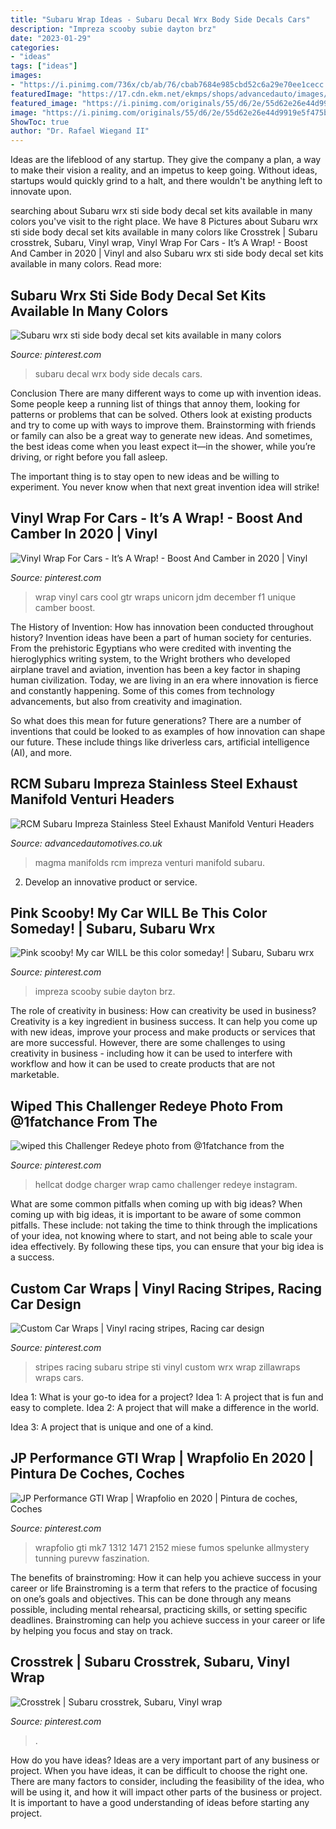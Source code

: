 ```yaml
---
title: "Subaru Wrap Ideas - Subaru Decal Wrx Body Side Decals Cars"
description: "Impreza scooby subie dayton brz"
date: "2023-01-29"
categories:
- "ideas"
tags: ["ideas"]
images:
- "https://i.pinimg.com/736x/cb/ab/76/cbab7684e985cbd52c6a29e70ee1cecc.jpg"
featuredImage: "https://17.cdn.ekm.net/ekmps/shops/advancedauto/images/rcm-subaru-impreza-stainless-steel-exhaust-manifold-venturi-headers-wrap-[4]-9939-p.jpg?v=1"
featured_image: "https://i.pinimg.com/originals/55/d6/2e/55d62e26e44d9919e5f475bc0a9582d3.jpg"
image: "https://i.pinimg.com/originals/55/d6/2e/55d62e26e44d9919e5f475bc0a9582d3.jpg"
ShowToc: true
author: "Dr. Rafael Wiegand II"
---
```



Ideas are the lifeblood of any startup. They give the company a plan, a way to make their vision a reality, and an impetus to keep going. Without ideas, startups would quickly grind to a halt, and there wouldn't be anything left to innovate upon.

	

		
searching about Subaru wrx sti side body decal set kits available in many colors you've visit to the right place. We have 8 Pictures about Subaru wrx sti side body decal set kits available in many colors like Crosstrek | Subaru crosstrek, Subaru, Vinyl wrap, Vinyl Wrap For Cars - It’s A Wrap! - Boost And Camber in 2020 | Vinyl and also Subaru wrx sti side body decal set kits available in many colors. Read more:
		
    
## Subaru Wrx Sti Side Body Decal Set Kits Available In Many Colors

<img loading=lazy src="https://i.pinimg.com/originals/55/d6/2e/55d62e26e44d9919e5f475bc0a9582d3.jpg" onerror="this.onerror=null;this.src='https://tse3.mm.bing.net/th?id=OIP.t6gWlTP8FFrKahsidbmh-AHaF4&amp;pid=15.1';" alt="Subaru wrx sti side body decal set kits available in many colors">

_Source: pinterest.com_

>subaru decal wrx body side decals cars. 

	

Conclusion
There are many different ways to come up with invention ideas. Some people keep a running list of things that annoy them, looking for patterns or problems that can be solved. Others look at existing products and try to come up with ways to improve them.
 Brainstorming with friends or family can also be a great way to generate new ideas. And sometimes, the best ideas come when you least expect it—in the shower, while you’re driving, or right before you fall asleep.

The important thing is to stay open to new ideas and be willing to experiment. You never know when that next great invention idea will strike!

    
## Vinyl Wrap For Cars - It’s A Wrap! - Boost And Camber In 2020 | Vinyl

<img loading=lazy src="https://i.pinimg.com/736x/f1/79/3d/f1793dc0010dd47cf56594e5a2ec4d54.jpg" onerror="this.onerror=null;this.src='https://tse3.mm.bing.net/th?id=OIP.McR26gcfStZ-zkJM0OKXAgHaHa&amp;pid=15.1';" alt="Vinyl Wrap For Cars - It’s A Wrap! - Boost And Camber in 2020 | Vinyl">

_Source: pinterest.com_

>wrap vinyl cars cool gtr wraps unicorn jdm december f1 unique camber boost. 

	

The History of Invention: How has innovation been conducted throughout history?
Invention ideas have been a part of human society for centuries. From the prehistoric Egyptians who were credited with inventing the hieroglyphics writing system, to the Wright brothers who developed airplane travel and aviation, invention has been a key factor in shaping human civilization. 
Today, we are living in an era where innovation is fierce and constantly happening. Some of this comes from technology advancements, but also from creativity and imagination. 

So what does this mean for future generations? There are a number of inventions that could be looked to as examples of how innovation can shape our future. These include things like driverless cars, artificial intelligence (AI), and more.

    
## RCM Subaru Impreza Stainless Steel Exhaust Manifold Venturi Headers

<img loading=lazy src="https://17.cdn.ekm.net/ekmps/shops/advancedauto/images/rcm-subaru-impreza-stainless-steel-exhaust-manifold-venturi-headers-wrap-[4]-9939-p.jpg?v=1" onerror="this.onerror=null;this.src='https://tse3.mm.bing.net/th?id=OIP.VAh1HIE7hQf3cf7ueNbpCAHaHa&amp;pid=15.1';" alt="RCM Subaru Impreza Stainless Steel Exhaust Manifold Venturi Headers">

_Source: advancedautomotives.co.uk_

>magma manifolds rcm impreza venturi manifold subaru. 

	

2. Develop an innovative product or service.

    
## Pink Scooby! My Car WILL Be This Color Someday! | Subaru, Subaru Wrx

<img loading=lazy src="https://i.pinimg.com/originals/64/a4/1d/64a41da182dc5905d3771b66da042eda.jpg" onerror="this.onerror=null;this.src='https://tse3.mm.bing.net/th?id=OIP.9Mag2ATst7aaANWB-xIbnwHaD2&amp;pid=15.1';" alt="Pink scooby! My car WILL be this color someday! | Subaru, Subaru wrx">

_Source: pinterest.com_

>impreza scooby subie dayton brz. 

	

The role of creativity in business: How can creativity be used in business?
Creativity is a key ingredient in business success. It can help you come up with new ideas, improve your process and make products or services that are more successful. However, there are some challenges to using creativity in business - including how it can be used to interfere with workflow and how it can be used to create products that are not marketable.

    
## Wiped This Challenger Redeye Photo From @1fatchance From The

<img loading=lazy src="https://i.pinimg.com/736x/14/c1/05/14c10577c6e4b58e105126adf3ecadf4.jpg" onerror="this.onerror=null;this.src='https://tse2.mm.bing.net/th?id=OIP.yvNJLEtgGe27x9y9A3X2owHaHa&amp;pid=15.1';" alt="wiped this Challenger Redeye photo from @1fatchance from the">

_Source: pinterest.com_

>hellcat dodge charger wrap camo challenger redeye instagram. 

	

What are some common pitfalls when coming up with big ideas?
When coming up with big ideas, it is important to be aware of some common pitfalls. These include: not taking the time to think through the implications of your idea, not knowing where to start, and not being able to scale your idea effectively. By following these tips, you can ensure that your big idea is a success.

    
## Custom Car Wraps | Vinyl Racing Stripes, Racing Car Design

<img loading=lazy src="https://i.pinimg.com/originals/e7/a3/53/e7a353aa8361ec9c9fe958ce1128bc1b.jpg" onerror="this.onerror=null;this.src='https://tse4.mm.bing.net/th?id=OIP.dxo8W5CenDuvH0CInApdWgHaFN&amp;pid=15.1';" alt="Custom Car Wraps | Vinyl racing stripes, Racing car design">

_Source: pinterest.com_

>stripes racing subaru stripe sti vinyl custom wrx wrap zillawraps wraps cars. 

	

Idea 1: What is your go-to idea for a project?
Idea 1: A project that is fun and easy to complete.
Idea 2: A project that will make a difference in the world.

Idea 3: A project that is unique and one of a kind.

    
## JP Performance GTI Wrap | Wrapfolio En 2020 | Pintura De Coches, Coches

<img loading=lazy src="https://i.pinimg.com/originals/a1/a7/0c/a1a70ca882d57b9cee1361524ee627e5.jpg" onerror="this.onerror=null;this.src='https://tse3.mm.bing.net/th?id=OIP.qd5nC-JVF-aLrd9_VIEOeQHaE6&amp;pid=15.1';" alt="JP Performance GTI Wrap | Wrapfolio en 2020 | Pintura de coches, Coches">

_Source: pinterest.com_

>wrapfolio gti mk7 1312 1471 2152 miese fumos spelunke allmystery tunning purevw faszination. 

	

The benefits of brainstroming: How it can help you achieve success in your career or life
Brainstroming is a term that refers to the practice of focusing on one’s goals and objectives. This can be done through any means possible, including mental rehearsal, practicing skills, or setting specific deadlines. Brainstroming can help you achieve success in your career or life by helping you focus and stay on track.

    
## Crosstrek | Subaru Crosstrek, Subaru, Vinyl Wrap

<img loading=lazy src="https://i.pinimg.com/736x/cb/ab/76/cbab7684e985cbd52c6a29e70ee1cecc.jpg" onerror="this.onerror=null;this.src='https://tse4.mm.bing.net/th?id=OIP.mjIiC47jP9TA90LzwZKdZAHaLH&amp;pid=15.1';" alt="Crosstrek | Subaru crosstrek, Subaru, Vinyl wrap">

_Source: pinterest.com_

>. 

	

How do you have ideas?
Ideas are a very important part of any business or project. When you have ideas, it can be difficult to choose the right one. There are many factors to consider, including the feasibility of the idea, who will be using it, and how it will impact other parts of the business or project. It is important to have a good understanding of ideas before starting any project.

